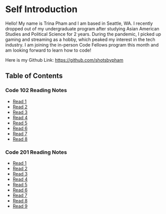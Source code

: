 # Self Introduction

Hello! My name is Trina Pham and I am based in Seattle, WA. I recently dropped out of my undergraduate program after studying Asian American Studies and Political Science for 2 years. During the pandemic, I picked up gaming and streaming as a hobby, which peaked my interest in the tech industry. I am joining the in-person Code Fellows program this month and am looking forward to learn how to code!

Here is my Github Link:
https://github.com/shotsbypham

## Table of Contents

### Code 102 Reading Notes

- [Read 1](102_read01.md)
- [Read 2](102_read02.md)
- [Read 3](102_read03.md)
- [Read 4](102_read04.md)
- [Read 5](102_read05.md)
- [Read 6](102_read06.md)
- [Read 7](102_read07.md)
- [Read 8](102_read08.md)

### Code 201 Reading Notes

- [Read 1](201_class-01.md)
- [Read 2](201_class02.md)
- [Read 3](201_class03.md)
- [Read 4](201_class04.md)
- [Read 5](201_class05.md)
- [Read 6](201_class06.md)
- [Read 7](201_class07.md)
- [Read 8](201_class08.md)
- [Read 9](201_read09.md)
